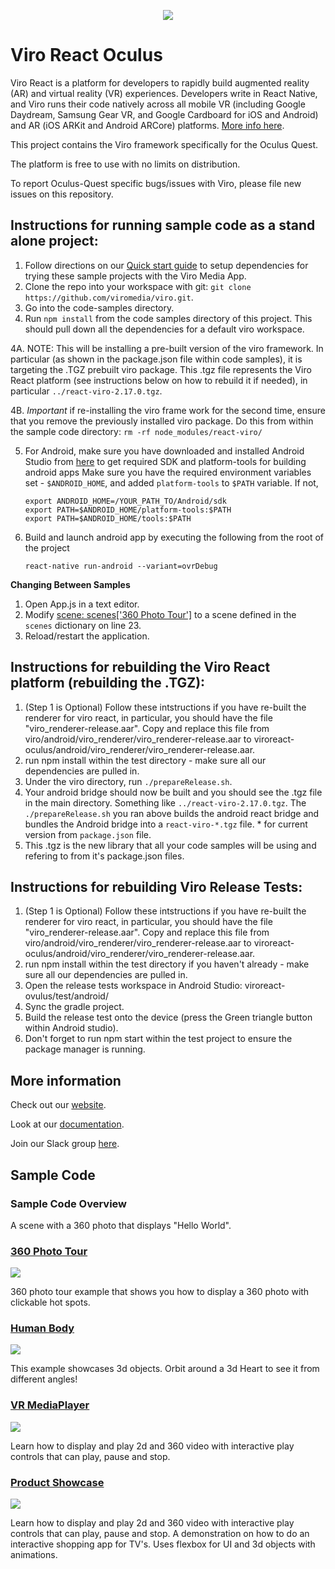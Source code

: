 <p align="center">
<img src="https://github.com/dthian/viroreact-oculus/blob/master/Logo.png">
</p>

# Viro React Oculus
Viro React is a platform for developers to rapidly build augmented reality (AR) and virtual reality (VR) experiences. Developers write in React Native, and Viro runs their code natively across all mobile VR (including Google Daydream, Samsung Gear VR, and Google Cardboard for iOS and Android) and AR (iOS ARKit and Android ARCore) platforms. [More info here](http://docs.viromedia.com/).

This project contains the Viro framework specifically for the Oculus Quest.

The platform is free to use with no limits on distribution.

To report Oculus-Quest specific bugs/issues with Viro, please file new issues on this repository.

## Instructions for running sample code as a stand alone project:
1. Follow directions on our [Quick start guide](https://docs.viromedia.com/docs/quick-start) to setup dependencies for trying these sample projects with the Viro Media App.
2. Clone the repo into your workspace with git: `git clone https://github.com/viromedia/viro.git`.
3. Go into the code-samples directory.
4. Run `npm install` from the code samples directory of this project. This should pull down all the dependencies for a default viro workspace.

4A. NOTE: This will be installing a pre-built version of the viro framework. In particular (as shown in the package.json file within code samples), it is targeting the .TGZ prebuilt viro package. This .tgz file represents the Viro React platform (see instructions below on how to rebuild it if needed), in particular   `../react-viro-2.17.0.tgz`.

4B. *Important* if re-installing the viro frame work for the second time, ensure that you remove the previously installed viro package. Do this from within the sample code directory: `rm -rf node_modules/react-viro/`

5. For Android, make sure you have downloaded and installed Android Studio from [here](https://developer.android.com/studio/install) to get required SDK and platform-tools for building android apps
    Make sure you have the required environment variables set - `$ANDROID_HOME`, and added `platform-tools` to `$PATH` variable. If not,
    ```
    export ANDROID_HOME=/YOUR_PATH_TO/Android/sdk
    export PATH=$ANDROID_HOME/platform-tools:$PATH
    export PATH=$ANDROID_HOME/tools:$PATH
    ```
6. Build and launch android app by executing the following from the root of the project
    ```
    react-native run-android --variant=ovrDebug
    ```

**Changing Between Samples**
1. Open App.js in a text editor.
3. Modify [scene: scenes['360 Photo Tour']](https://github.com/dthian/viroreact-oculus/blob/master/code-samples/App.js#L37) to a scene defined in the `scenes` dictionary on line 23.
3. Reload/restart the application.

## Instructions for rebuilding the Viro React platform (rebuilding the .TGZ):
1. (Step 1 is Optional) Follow these intstructions if you have re-built the renderer for viro react, in particular, you should have the file "viro_renderer-release.aar". Copy and replace this file from viro/android/viro_renderer/viro_renderer-release.aar to viroreact-oculus/android/viro_renderer/viro_renderer-release.aar.
2. run npm install within the test directory - make sure all our dependencies are pulled in.
2. Under the viro directory, run `./prepareRelease.sh`.
3. Your android bridge should now be built and you should see the .tgz file in the main directory. Something like `../react-viro-2.17.0.tgz`. The `./prepareRelease.sh` you ran above builds the android react bridge and bundles the Android bridge into a `react-viro-*.tgz` file. * for current version from `package.json` file.
4. This .tgz is the new library that all your code samples will be using and refering to from it's package.json files.

## Instructions for rebuilding Viro Release Tests:
1. (Step 1 is Optional) Follow these intstructions if you have re-built the renderer for viro react, in particular, you should have the file "viro_renderer-release.aar". Copy and replace this file from viro/android/viro_renderer/viro_renderer-release.aar to viroreact-oculus/android/viro_renderer/viro_renderer-release.aar.
2. run npm install within the test directory if you haven't already - make sure all our dependencies are pulled in.
3. Open the release tests workspace in Android Studio: viroreact-ovulus/test/android/
4. Sync the gradle project.
5. Build the release test onto the device (press the Green triangle button within Android studio).
6. Don't forget to run npm start within the test project to ensure the package manager is running.

## More information

Check out our [website](http://www.viromedia.com/).

Look at our [documentation](http://docs.viromedia.com/).

Join our Slack group [here](https://join.slack.com/t/virodevelopers/shared_invite/enQtMzI3MzgwNDM2NDM5LTdhMjg5OTJkZGEwYmI0Yzg0N2JkMzJhODVmNmY4YmUyOGY4YjMyZmFmMGFhMTMyMzZiYzU0MGUxMGIzZDFiNjY).

## Sample Code
### Sample Code Overview

A scene with a 360 photo that displays "Hello World".

### [360 Photo Tour](https://github.com/viromedia/viro/tree/master/code-samples/js/360PhotoTour)

<a href="https://github.com/viromedia/viro/tree/master/code-samples/js/HelloWorld">
<img src="https://raw.githubusercontent.com/viromedia/viro/master/code-samples/js/360PhotoTour/360_photo_tour.gif">
</a>

360 photo tour example that shows you how to display a 360 photo with clickable hot spots.

### [Human Body](https://github.com/viromedia/viro/tree/master/code-samples/js/HumanBody)

<a href="https://github.com/viromedia/viro/tree/master/code-samples/js/HumanBody">
<img src="https://raw.githubusercontent.com/viromedia/viro/master/code-samples/js/HumanBody/heart_demo.gif">
</a>

This example showcases 3d objects. Orbit around a 3d Heart to see it from different angles!

### [VR MediaPlayer](https://github.com/viromedia/viro/tree/master/code-samples/js/ViroMediaPlayer)

<a href="https://github.com/viromedia/viro/tree/master/code-samples/js/ViroMediaPlayer">
<img src="https://raw.githubusercontent.com/viromedia/viro/master/code-samples/js/ViroMediaPlayer/movie_theater.gif">
</a>

Learn how to display and play 2d and 360 video with interactive play controls that can play, pause and stop.

### [Product Showcase](https://github.com/viromedia/viro/tree/master/code-samples/js/ProductShowcase)

<a href="https://github.com/viromedia/viro/tree/master/code-samples/js/ProductShowcase">
<img src="https://raw.githubusercontent.com/viromedia/viro/master/code-samples/js/ProductShowcase/product_showcase.gif">
</a>

Learn how to display and play 2d and 360 video with interactive play controls that can play, pause and stop.
A demonstration on how to do an interactive shopping app for TV's. Uses flexbox for UI and 3d objects with animations.

